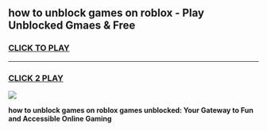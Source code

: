 
## how to unblock games on roblox - Play Unblocked Gmaes & Free
<h3>
<a href="https://premium.freeplayer.one?title=how_to_unblock_games_on_roblox&ref=20F">CLICK TO PLAY</a></h3>
<hr>

<h3>
<a href="https://premium.freeplayer.one?title=how_to_unblock_games_on_roblox&ref=20F">CLICK 2 PLAY</a>
  
</h3>

<a href="https://premium.freeplayer.one?title=how_to_unblock_games_on_roblox&ref=20F/"><img src="https://clearcache.store/games.png"></a>


**how to unblock games on roblox games unblocked: Your Gateway to Fun and Accessible Online Gaming**
